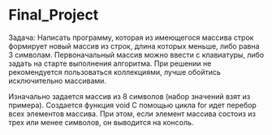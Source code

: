 # Final_Project
Задача: Написать программу, которая из имеющегося массива строк формирует новый массив из строк, длина которых меньше, либо равна 3 символам. Первоначальный массив можно ввести с клавиатуры, либо задать на старте выполнения алгоритма. При решении не рекомендуется пользоваться коллекциями, лучше обойтись исключительно массивами.

Изначально задается массив из 8 символов (набор значений взят из примера).
Создается функция void
С помощью цикла for идет перебор всех элементов массива. 
При этом, если элемент массива состоиз из трех или менее символов, он выводится на консоль. 